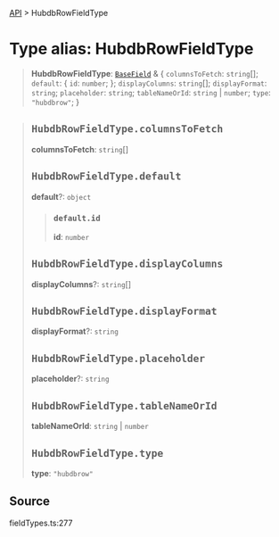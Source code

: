 [API](../index.md) > HubdbRowFieldType

# Type alias: HubdbRowFieldType

> **HubdbRowFieldType**: [`BaseField`](type-alias.BaseField.md) & \{
  `columnsToFetch`: `string`[];
  `default`: \{
    `id`: `number`;
  };
  `displayColumns`: `string`[];
  `displayFormat`: `string`;
  `placeholder`: `string`;
  `tableNameOrId`: `string` \| `number`;
  `type`: `"hubdbrow"`;
 }

> ## `HubdbRowFieldType.columnsToFetch`
>
> **columnsToFetch**: `string`[]
>
> ## `HubdbRowFieldType.default`
>
> **default**?: `object`
>
> > ### `default.id`
> >
> > **id**: `number`
> >
> >
>
> ## `HubdbRowFieldType.displayColumns`
>
> **displayColumns**?: `string`[]
>
> ## `HubdbRowFieldType.displayFormat`
>
> **displayFormat**?: `string`
>
> ## `HubdbRowFieldType.placeholder`
>
> **placeholder**?: `string`
>
> ## `HubdbRowFieldType.tableNameOrId`
>
> **tableNameOrId**: `string` \| `number`
>
> ## `HubdbRowFieldType.type`
>
> **type**: `"hubdbrow"`
>
>

## Source

fieldTypes.ts:277
